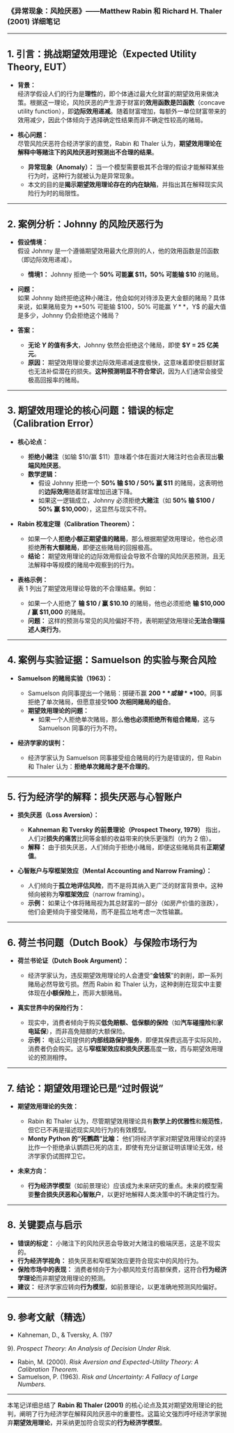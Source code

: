 ### **《异常现象：风险厌恶》——Matthew Rabin 和 Richard H. Thaler (2001) 详细笔记**  

---

## **1. 引言：挑战期望效用理论（Expected Utility Theory, EUT）**  
- **背景：**  
  经济学假设人们的行为是**理性**的，即个体通过最大化财富的期望效用来做决策。根据这一理论，风险厌恶的产生源于财富的**效用函数是凹函数**（concave utility function），即**边际效用递减**。随着财富增加，每额外一单位财富带来的效用减少，因此个体倾向于选择确定性结果而非不确定性较高的赌局。

- **核心问题：**  
  尽管风险厌恶符合经济学家的直觉，Rabin 和 Thaler 认为，**期望效用理论在解释中等赌注下的风险厌恶时预测出不合理的结果**。  
  - **异常现象（Anomaly）：** 当一个模型需要极其不合理的假设才能解释某些行为时，这种行为就被认为是异常现象。  
  - 本文的目的是**揭示期望效用理论存在的内在缺陷**，并指出其在解释现实风险行为时的局限性。

---

## **2. 案例分析：Johnny 的风险厌恶行为**  
- **假设情境：**  
  假设 Johnny 是一个遵循期望效用最大化原则的人，他的效用函数是凹函数（即边际效用递减）。  
  - **情境1：** Johnny 拒绝一个 **50% 可能赢 $11，50% 可能输 $10** 的赌局。  

- **问题：**  
  如果 Johnny 始终拒绝这种小赌注，他会如何对待涉及更大金额的赌局？具体来说，如果赌局变为 **50% 可能输 $100，50% 可能赢 $Y**，$Y$ 的最大值是多少，Johnny 仍会拒绝这个赌局？

- **答案：**  
  - **无论 $Y$ 的值有多大**，Johnny 依然会拒绝这个赌局，即使 **$Y = 25 亿美元**。  
  - **原因：** 期望效用理论要求边际效用递减速度极快，这意味着即使巨额财富也无法补偿潜在的损失。**这种预测明显不符合常识**，因为人们通常会接受极高回报率的赌局。

---

## **3. 期望效用理论的核心问题：错误的标定（Calibration Error）**  
- **核心论点：**  
  - **拒绝小赌注**（如输 $10/赢 $11）意味着个体在面对大赌注时也会表现出**极端风险厌恶**。  
  - **数学逻辑：**  
    - 假设 Johnny 拒绝一个 **50% 输 $10 / 50% 赢 $11** 的赌局，这表明他的**边际效用**随着财富增加迅速下降。  
    - 如果这一逻辑成立，Johnny 必须拒绝**大赌注**（如 **50% 输 $100 / 50% 赢 $10,000**），这显然与现实不符。

- **Rabin 校准定理（Calibration Theorem）：**  
  - 如果一个人**拒绝小额正期望值的赌局**，那么根据期望效用理论，他也必须拒绝**所有大额赌局**，即便这些赌局的回报极高。
  - **结论：** 期望效用理论的边际效用假设会导致不合理的风险厌恶预测，且无法解释中等规模的赌局中观察到的行为。

- **表格示例：**  
  表 1 列出了期望效用理论导致的不合理结果。例如：
  - 如果一个人拒绝了 **输 $10 / 赢 $10.10** 的赌局，他也必须拒绝 **输 $10,000 / 赢 $11,000** 的赌局。  
  - **问题：** 这样的预测与常见的风险偏好不符，表明期望效用理论**无法合理描述人类行为**。

---

## **4. 案例与实验证据：Samuelson 的实验与聚合风险**  
- **Samuelson 的赌局实验（1963）：**  
  - Samuelson 向同事提出一个赌局：掷硬币赢 **$200** 或输 **$100**。同事拒绝了单次赌局，但愿意接受**100 次相同赌局的组合**。  
  - **期望效用理论的问题：**  
    - 如果一个人拒绝单次赌局，那么**他也必须拒绝所有组合赌局**，这与 Samuelson 同事的行为不符。

- **经济学家的误判：**  
  - 经济学家认为 Samuelson 同事接受组合赌局的行为是错误的，但 Rabin 和 Thaler 认为：**拒绝单次赌局才是不合理的**。

---

## **5. 行为经济学的解释：损失厌恶与心智账户**  
- **损失厌恶（Loss Aversion）：**  
  - **Kahneman 和 Tversky 的前景理论（Prospect Theory, 1979）** 指出，人们对**损失的痛苦**比同等金额的收益带来的快乐更强烈（约为 2 倍）。  
  - **解释：** 由于损失厌恶，人们倾向于拒绝小赌局，即便这些赌局具有**正期望值**。

- **心智账户与窄框架效应（Mental Accounting and Narrow Framing）：**  
  - 人们倾向于**孤立地评估风险**，而不是将其纳入更广泛的财富背景中。这种倾向被称为**窄框架效应**（narrow framing）。  
  - **示例：** 如果让个体将赌局视为其总财富的一部分（如房产价值的涨跌），他们会更倾向于接受赌局，而不是孤立地考虑一次性输赢。

---

## **6. 荷兰书问题（Dutch Book）与保险市场行为**  
- **荷兰书论证（Dutch Book Argument）：**  
  - 经济学家认为，违反期望效用理论的人会遭受“**金钱泵**”的剥削，即一系列赌局必然导致亏损。然而 Rabin 和 Thaler 认为，这种剥削在现实中主要体现在**小额保险**上，而非大额赌局。

- **真实世界中的保险行为：**  
  - 现实中，消费者倾向于购买**低免赔额、低保额的保险**（如**汽车碰撞险**和**家电延保**），而非高免赔额的大额保险。  
  - **示例：** 电话公司提供的**内部线路保护服务**，即便其保费远高于实际风险，消费者仍会购买。这与**窄框架效应和损失厌恶**高度一致，而与期望效用理论的预测相悖。

---

## **7. 结论：期望效用理论已是“过时假说”**  
- **期望效用理论的失效：**  
  - Rabin 和 Thaler 认为，尽管期望效用理论具有**数学上的优雅性**和**规范性**，但它已不再是描述现实风险行为的有效模型。  
  - **Monty Python 的“死鹦鹉”比喻：** 他们将经济学家对期望效用理论的坚持比作一个拒绝承认鹦鹉已死的店主，即使有充分证据证明该理论无效，经济学家仍试图捍卫它。

- **未来方向：**  
  - **行为经济学模型**（如前景理论）应该成为未来研究的重点。未来的模型需要**整合损失厌恶和心智账户**，以更好地解释人类决策中的不确定性行为。

---

## **8. 关键要点与启示**  
- **错误的标定：** 小赌注下的风险厌恶会导致对大赌注的极端厌恶，这是不现实的。  
- **行为经济学视角：** 损失厌恶和窄框架效应更符合现实中的风险行为。  
- **保险市场中的表现：** 消费者倾向于为小额风险支付高额保费，这符合**行为经济学理论**而非期望效用理论的预测。  
- **建议：** 经济学家应转向**行为模型**，如前景理论，以更准确地预测风险偏好。

---

## **9. 参考文献（精选）**  
- Kahneman, D., & Tversky, A. (197

9). *Prospect Theory: An Analysis of Decision Under Risk.*  
- Rabin, M. (2000). *Risk Aversion and Expected-Utility Theory: A Calibration Theorem.*  
- Samuelson, P. (1963). *Risk and Uncertainty: A Fallacy of Large Numbers.*

---

本笔记详细总结了 **Rabin 和 Thaler (2001)** 的核心论点及其对期望效用理论的批判，阐明了行为经济学在解释风险厌恶中的重要性。这篇论文强烈呼吁经济学家抛弃**期望效用理论**，并采纳更加符合现实的**行为经济学模型**。